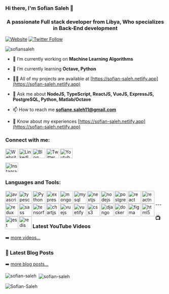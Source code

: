### Hi there, I'm Sofian Saleh 👋

<h3 align="center">A passionate Full stack developer from Libya, Who specializes in Back-End development</h3>

[![Website](https://img.shields.io/website?label=sofian-saleh.netlify.app&style=for-the-badge&url=https%3A%2F%2Fcodestackr.com)](https://sofian-saleh.netlify.app)
[![Twitter Follow](https://img.shields.io/twitter/follow/SofianSaleh11?color=1DA1F2&logo=twitter&style=for-the-badge)](https://twitter.com/intent/follow?screen_name=SofianSaleh11)

<!--
[![trophy](https://github-profile-trophy.vercel.app/?username=SofianSaleh&theme=onedark)](https://github.com/ryo-ma/github-profile-trophy) -->

<p align="left"> <img src="https://komarev.com/ghpvc/?username=sofiansaleh&label=Profile%20views&color=0e75b6&style=flat" alt="sofiansaleh" /> </p>

- 🔭 I’m currently working on **Machine Learning Algorithms**

- 🌱 I’m currently learning **Octave, Python**

- 👨‍💻 All of my projects are available at [https://sofian-saleh.netlify.app](https://sofian-saleh.netlify.app)

- 💬 Ask me about **NodeJS, TypeScript, ReactJS, VueJS, ExpressJS, PostgreSQL, Python, Matlab/Octave**

- 📫 How to reach me **sofiane.saleh11@gmail.com**

- 📄 Know about my experiences [https://sofian-saleh.netlify.app](https://sofian-saleh.netlify.app)

<h3 align="left">Connect with me:</h3>

<p align="left">

<a href="https://sofian-saleh.netlify.app" target="blank"><img align="left" src="https://cdn.jsdelivr.net/npm/simple-icons@3.0.1/icons/libreoffice.svg" alt="Website" height="30" width="40" /></a>

<a href="https://linkedin.com/in/sofian-saleh" target="blank"><img align="left" src="https://cdn.jsdelivr.net/npm/simple-icons@3.0.1/icons/linkedin.svg" alt="LinkedIn Personal" height="30" width="40" /></a>

<a href="https://sofian-dev.blogspot.com" target="blank"><img align="left" src="https://cdn.jsdelivr.net/npm/simple-icons@3.0.1/icons/blogger.svg" alt="Blog" height="30" width="40" /></a>

<a href="https://twitter.com/SofianSaleh11" target="blank"><img align="left" src="https://cdn.jsdelivr.net/npm/simple-icons@3.0.1/icons/twitter.svg" alt="Twitter" height="30" width="40" /></a>

<a href="https://www.youtube.com/channel/UCb8XEo2mMuAhTIFd125SMLg" target="blank"><img align="center" src="https://cdn.jsdelivr.net/npm/simple-icons@3.0.1/icons/youtube.svg" alt="Youtube" height="30" width="40" /></a>

<a href="https://www.instagram.com/sofianappdev/" target="blank"><img align="center" src="https://cdn.jsdelivr.net/npm/simple-icons@3.0.1/icons/instagram.svg" alt="Instagram" height="30" width="40" /></a>

</p>

<h3 align="left">Languages and Tools:</h3>

<p align="left"> 
 
 <a href="https://developer.mozilla.org/en-US/docs/Web/JavaScript" target="_blank"> <img src="https://www.vectorlogo.zone/logos/javascript/javascript-icon.svg" alt="javascript" width="40" height="40" align="left"/> </a>

<a href="https://www.typescriptlang.org/" target="_blank"> <img src="https://www.vectorlogo.zone/logos/typescriptlang/typescriptlang-icon.svg" alt="typescript" width="40" height="40" align="left"/> </a>

<a href="https://www.python.org/" target="_blank"> <img src="https://www.vectorlogo.zone/logos/python/python-icon.svg" alt="Python" width="40" height="40" align="left"/> </a>

<a href="https://expressjs.com" target="_blank"> <img src="https://www.vectorlogo.zone/logos/expressjs/expressjs-icon.svg" alt="express" width="40" height="40" align="left"/> </a>

<a href="https://www.mongodb.com/" target="_blank"> <img src="https://www.vectorlogo.zone/logos/mongodb/mongodb-icon.svg" alt="mongodb" width="40" height="40" align="left"/> </a>

<a href="https://www.mysql.com/" target="_blank"> <img src="https://www.vectorlogo.zone/logos/mysql/mysql-icon.svg" alt="mysql" width="40" height="40" align="left"/> </a>

<a href="https://nextjs.org/" target="_blank"> <img src="https://cdn.worldvectorlogo.com/logos/nextjs-3.svg" alt="nextjs" width="40" height="40" align="left"/> </a>

<a href="https://nodejs.org" target="_blank"> <img src="https://www.vectorlogo.zone/logos/nodejs/nodejs-icon.svg" alt="nodejs" width="40" height="40" align="left"/> </a>

<a href="https://www.postgresql.org" target="_blank"> <img src="https://www.vectorlogo.zone/logos/postgresql/postgresql-icon.svg" alt="postgresql" width="40" height="40" align="left"/> </a>

<a href="https://reactjs.org/" target="_blank"> <img src="https://www.vectorlogo.zone/logos/reactjs/reactjs-icon.svg" alt="react" width="40" height="40" align="left"/> </a>

<a href="https://reactnative.dev/" target="_blank"> <img src="https://reactnative.dev/img/header_logo.svg" alt="reactnative" width="40" height="40"  align="left"/> </a>

<a href="https://redux.js.org" target="_blank"> <img src="https://devicons.github.io/devicon/devicon.git/icons/redux/redux-original.svg" alt="redux" width="40" height="40" align="left"/> </a>

<a href="https://sass-lang.com" target="_blank"> <img src="https://www.vectorlogo.zone/logos/sass-lang/sass-lang-icon.svg" alt="sass" width="40" height="40" align="left"/> </a>

<a href="https://www.tensorflow.org" target="_blank"> <img src="https://www.vectorlogo.zone/logos/tensorflow/tensorflow-icon.svg" alt="tensorflow" width="40" height="40" align="left"/> </a>

<a href="https://www.chartjs.org" target="_blank"> <img src="https://www.chartjs.org/media/logo-title.svg" alt="chartjs" width="40" height="40" align="left"/> </a>

<a href="https://vuejs.org/" target="_blank"> <img src="https://www.vectorlogo.zone/logos/vuejs/vuejs-icon.svgg" alt="vuejs" width="40" height="40" align="left"/> </a>

<a href="https://vuetifyjs.com/en/" target="_blank"> <img src="https://bestofjs.org/logos/vuetify.svg" alt="vuetify" width="40" height="40" align="left"/> </a>

<a href="https://www.w3schools.com/css/" target="_blank"> <img src="https://www.vectorlogo.zone/logos/w3_css/w3_css-icon.svg" alt="css3" width="40" height="40" align="left"/> </a>

<a href="https://www.djangoproject.com/" target="_blank"> <img src="https://www.vectorlogo.zone/logos/djangoproject/djangoproject-icon.svg" alt="django" width="40" height="40" align="left"/> </a>

<a href="https://www.docker.com/" target="_blank"> <img src="https://www.vectorlogo.zone/logos/docker/docker-icon.svg" alt="docker" width="40" height="40" align="left"/> </a>

<a href="https://www.figma.com/" target="_blank"> <img src="https://www.vectorlogo.zone/logos/figma/figma-icon.svg" alt="figma" width="40" height="40" align="left"/> </a>

<a href="https://www.w3.org/html/" target="_blank"> <img src="https://www.vectorlogo.zone/logos/w3_html5/w3_html5-icon.svgg" alt="html5" width="40" height="40" align="left"/> </a>

<a href="https://jestjs.io" target="_blank"> <img src="https://www.vectorlogo.zone/logos/jestjsio/jestjsio-icon.svg" alt="jest" width="40" height="40" align="left"/> </a>

<a href="https://redis.io" target="_blank"> <img src="https://www.vectorlogo.zone/logos/redis/redis-icon.svg" alt="redis" width="40" height="40" align="left"/> </a>

</p>
<br />
<br />
---

### 📺 Latest YouTube Videos

<!-- YOUTUBE:START -->
<!-- YOUTUBE:END -->

➡️ [more videos...](https://www.youtube.com/channel/UCb8XEo2mMuAhTIFd125SMLg)

### 📕 Latest Blog Posts

<!-- BLOG-POST-LIST:START -->
<!-- BLOG-POST-LIST:END -->

➡️ [more blog posts...](https://sofian-dev.blogspot.com)

<p><img align="left" src="https://github-readme-stats.vercel.app/api/top-langs?username=sofiansaleh&show_icons=true&locale=en&layout=compact" alt="sofian-saleh" /></p>

<p>&nbsp;<img align="center" src="https://github-readme-stats.vercel.app/api?username=sofiansaleh&show_icons=true&locale=en" alt="sofian-saleh" /></p>

<p><img align="center" src="https://github-readme-streak-stats.herokuapp.com/?user=sofiansaleh&" alt="Sofian-Saleh" /></p>
